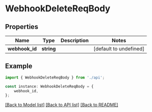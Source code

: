 # WebhookDeleteReqBody


## Properties

Name | Type | Description | Notes
------------ | ------------- | ------------- | -------------
**webhook_id** | **string** |  | [default to undefined]

## Example

```typescript
import { WebhookDeleteReqBody } from './api';

const instance: WebhookDeleteReqBody = {
    webhook_id,
};
```

[[Back to Model list]](../README.md#documentation-for-models) [[Back to API list]](../README.md#documentation-for-api-endpoints) [[Back to README]](../README.md)
